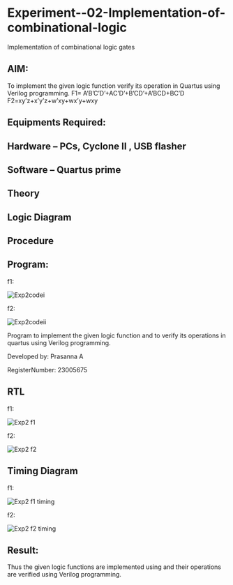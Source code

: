 # Experiment--02-Implementation-of-combinational-logic
Implementation of combinational logic gates
 
## AIM:
To implement the given logic function verify its operation in Quartus using Verilog programming.
 F1= A’B’C’D’+AC’D’+B’CD’+A’BCD+BC’D
F2=xy’z+x’y’z+w’xy+wx’y+wxy
 
 
 
## Equipments Required:
## Hardware – PCs, Cyclone II , USB flasher
## Software – Quartus prime


## Theory
 

## Logic Diagram
## Procedure
## Program:


f1:



![Exp2codei](https://github.com/23004345/Experiment--02-Implementation-of-combinational-logic-/assets/138849203/4591eb20-1b1e-4503-bb20-48774215aefe)



f2:


![Exp2codeii](https://github.com/23004345/Experiment--02-Implementation-of-combinational-logic-/assets/138849203/39cc162f-ea2f-470b-a99b-c708f7b1ace8)



Program to implement the given logic function and to verify its operations in quartus using Verilog programming.

Developed by:  Prasanna A

RegisterNumber:  23005675



## RTL
f1:



![Exp2 f1](https://github.com/23004345/Experiment--02-Implementation-of-combinational-logic-/assets/138849203/4a788492-ef47-46cc-aa2b-a29b7341f3f4)



f2:


![Exp2 f2](https://github.com/23004345/Experiment--02-Implementation-of-combinational-logic-/assets/138849203/af490fb6-b8c1-4eb7-bf85-876f84d88fcd)



## Timing Diagram


f1:


![Exp2 f1 timing](https://github.com/23004345/Experiment--02-Implementation-of-combinational-logic-/assets/138849203/9aff67ce-022a-406d-901e-707c9b3e6830)



f2:


![Exp2 f2 timing](https://github.com/23004345/Experiment--02-Implementation-of-combinational-logic-/assets/138849203/a73872d5-035a-44f2-bd1e-28d94b1e3e66)

## Result:
Thus the given logic functions are implemented using  and their operations are verified using Verilog programming.

